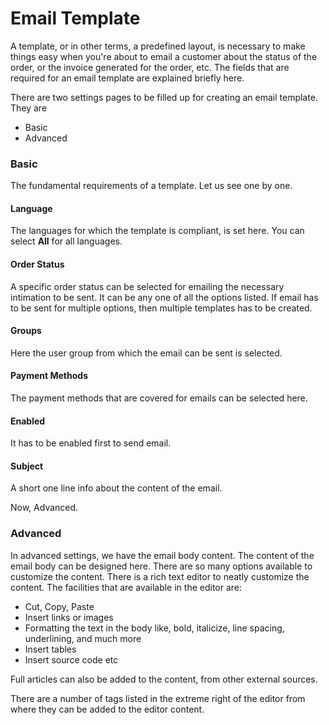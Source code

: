 # Email Template

A template, or in other terms, a predefined layout, is necessary to make things easy when you're about to email a customer about the status of the order, or the invoice generated for the order, etc. The fields that are required for an email template are explained briefly here.

There are two settings pages to be filled up for creating an email template. They are 
* Basic
* Advanced

### Basic
The fundamental requirements of a template. Let us see one by one.
#### Language
The languages for which the template is compliant, is set here. You can select **All** for all languages.
#### Order Status
A specific order status can be selected for emailing the necessary intimation to be sent. It can be any one of all the options listed. If email has to be sent for multiple options, then multiple templates has to be created.

#### Groups
Here the user group from which the email can be sent is selected.

#### Payment Methods
The payment methods that are covered for emails can be selected here.

#### Enabled
It has to be enabled first to send email.

#### Subject
A short one line info about the content of the email.

Now, Advanced.
### Advanced
In advanced settings, we have the email body content. The content of the email body can be designed here. There are so many options available to customize the content. There is a rich text editor to neatly customize the content.
The facilities that are available in the editor are:
* Cut, Copy, Paste
* Insert links or images
* Formatting the text in the body like, bold, italicize, line spacing, underlining, and much more
* Insert tables
* Insert source code etc

Full articles can also be added to the content, from other external sources.

There are a number of tags listed in the extreme right of the editor from where they can be added to the editor content.
